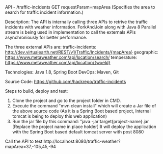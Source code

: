 API - /traffic-incidents GET requestParam=mapArea (Specifies the area to search for traffic incident information.)

Description:
The API is internally calling three APIs to retrive the traffic incidents with weather information. ForkAndJoin along with Java 8 Parallel stream is being used in implementation to call the externals APIs asynchroniously for better performance.

The three external APIs are:
traffic-incidents: http://dev.virtualearth.net/REST/v1/Traffic/Incidents/{mapArea}
geographic: https://www.metaweather.com/api/location/search/
temperature: https://www.metaweather.com/api/location/{woeId}

Technologies: Java 1.8, Spring Boot
DevOps: Maven, Git

Source Code: https://github.com/hackrepo/traffic-incidents

Steps to build, deploy and test:
1. Clone the project and go to the project folder in CMD.
2. Execute the command "mvn clean install" which will create a Jar file of the above source code (As it is a Spring Boot based project, Internal tomcat is being to deploy this web application)
3. Run the jar file by this command: "java -jar target\{project-name}.jar [Replace the project name in place holder]
   It will deploy the application with the Spring Boot based default tomcat server with post 8080
   
 
 Call the API to test
 http://localhost:8080/traffic-weather?mapArea=37,-105,45,-94
